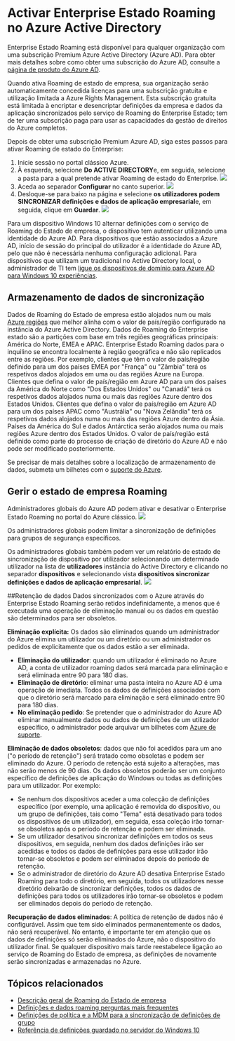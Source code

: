 <properties
    pageTitle="Activar Enterprise Estado Roaming no Azure Active Directory | Microsoft Azure"
    description="Perguntas mais frequentes sobre as definições de Roaming do Estado de empresa em dispositivos com Windows. Enterprise Estado Roaming fornece aos utilizadores uma experiência unificada em todos os seus dispositivos Windows e reduz o tempo necessário para configurar um novo dispositivo."
    services="active-directory"
    keywords="Estado do Enterprise roaming, nuvem do windows, como ativar o enterprise Estado roaming"
    documentationCenter=""
    authors="femila"
    manager="swadhwa"
    editor="curtand"/>

<tags
    ms.service="active-directory"  
    ms.workload="identity"
    ms.tgt_pltfrm="na"
    ms.devlang="na"
    ms.topic="article"
    ms.date="09/27/2016"
    ms.author="femila"/>



# <a name="enable-enterprise-state-roaming-in-azure-active-directory"></a>Activar Enterprise Estado Roaming no Azure Active Directory

Enterprise Estado Roaming está disponível para qualquer organização com uma subscrição Premium Azure Active Directory (Azure AD). Para obter mais detalhes sobre como obter uma subscrição do Azure AD, consulte a [página de produto do Azure AD](https://azure.microsoft.com/services/active-directory).

Quando ativa Roaming de estado de empresa, sua organização serão automaticamente concedida licenças para uma subscrição gratuita e utilização limitada a Azure Rights Management. Esta subscrição gratuita está limitada à encriptar e desencriptar definições da empresa e dados da aplicação sincronizados pelo serviço de Roaming do Enterprise Estado; tem de ter uma subscrição paga para usar as capacidades da gestão de direitos do Azure completos.

Depois de obter uma subscrição Premium Azure AD, siga estes passos para ativar Roaming de estado do Enterprise:

1. Inicie sessão no portal clássico Azure.
2. À esquerda, selecione **Do ACTIVE DIRECTORY**e, em seguida, selecione a pasta para a qual pretende ativar Roaming de estado do Enterprise.
![](./media/active-directory-enterprise-state-roaming/active-directory-enterprise-state-roaming.png)
3. Aceda ao separador **Configurar** no canto superior.
![](./media/active-directory-enterprise-state-roaming/active-directory-enterprise-state-roaming-configure.png)
4.  Desloque-se para baixo na página e selecione **os utilizadores podem SINCRONIZAR definições e dados de aplicação empresarial**e, em seguida, clique em **Guardar**.
![](./media/active-directory-enterprise-state-roaming/active-directory-enterprise-state-roaming-select-all-sync-settings.png)

Para um dispositivo Windows 10 alternar definições com o serviço de Roaming do Estado de empresa, o dispositivo tem autenticar utilizando uma identidade do Azure AD. Para dispositivos que estão associados a Azure AD, início de sessão do principal do utilizador é a identidade do Azure AD, pelo que não é necessária nenhuma configuração adicional. Para dispositivos que utilizam um tradicional no Active Directory local, o administrador de TI tem [ligue os dispositivos de domínio para Azure AD para Windows 10 experiências](active-directory-azureadjoin-devices-group-policy.md).

## <a name="sync-data-storage"></a>Armazenamento de dados de sincronização
Dados de Roaming do Estado de empresa estão alojados num ou mais [Azure regiões](https://azure.microsoft.com/regions/ ) que melhor alinha com o valor de país/região configurado na instância do Azure Active Directory. Dados de Roaming do Enterprise estado são a partições com base em três regiões geográficas principais: América do Norte, EMEA e APAC. Enterprise Estado Roaming dados para o inquilino se encontra localmente à região geográfica e não são replicados entre as regiões.  Por exemplo, clientes que têm o valor de país/região definido para um dos países EMEA por "França" ou "Zâmbia" terá os respetivos dados alojados em uma ou das regiões Azure na Europa.  Clientes que defina o valor de país/região em Azure AD para um dos países da América do Norte como "Dos Estados Unidos" ou "Canadá" terá os respetivos dados alojados numa ou mais das regiões Azure dentro dos Estados Unidos.  Clientes que defina o valor de país/região em Azure AD para um dos países APAC como "Austrália" ou "Nova Zelândia" terá os respetivos dados alojados numa ou mais das regiões Azure dentro da Ásia.  Países da América do Sul e dados Antárctica serão alojados numa ou mais regiões Azure dentro dos Estados Unidos.  O valor de país/região está definido como parte do processo de criação de diretório do Azure AD e não pode ser modificado posteriormente. 

Se precisar de mais detalhes sobre a localização de armazenamento de dados, submeta um bilhetes com o [suporte do Azure](https://azure.microsoft.com/support/options/).

## <a name="manage-enterprise-state-roaming"></a>Gerir o estado de empresa Roaming
Administradores globais do Azure AD podem ativar e desativar o Enterprise Estado Roaming no portal do Azure clássico.
![](./media/active-directory-enterprise-state-roaming/active-directory-enterprise-state-roaming-manage.png)

Os administradores globais podem limitar a sincronização de definições para grupos de segurança específicos.

Os administradores globais também podem ver um relatório de estado de sincronização de dispositivo por utilizador selecionando um determinado utilizador na lista de **utilizadores** instância do Active Directory e clicando no separador **dispositivos** e selecionando vista **dispositivos sincronizar definições e dados de aplicação empresarial**.
![](./media/active-directory-enterprise-state-roaming/active-directory-enterprise-state-roaming-device-sync-settings.png)

##<a name="data-retention"></a>Retenção de dados
Dados sincronizados com o Azure através do Enterprise Estado Roaming serão retidos indefinidamente, a menos que é executada uma operação de eliminação manual ou os dados em questão são determinados para ser obsoletos. 

**Eliminação explícita:** Os dados são eliminados quando um administrador do Azure elimina um utilizador ou um diretório ou um administrador os pedidos de explicitamente que os dados estão a ser eliminada.

- **Eliminação do utilizador**: quando um utilizador é eliminado no Azure AD, a conta de utilizador roaming dados será marcada para eliminação e será eliminada entre 90 para 180 dias. 
- **Eliminação de diretório**: eliminar uma pasta inteira no Azure AD é uma operação de imediata. Todos os dados de definições associados com que o diretório será marcado para eliminação e será eliminado entre 90 para 180 dias. 
- **No eliminação pedido**: Se pretender que o administrador do Azure AD eliminar manualmente dados ou dados de definições de um utilizador específico, o administrador pode arquivar um bilhetes com [Azure de suporte](https://azure.microsoft.com/support/). 

**Eliminação de dados obsoletos**: dados que não foi acedidos para um ano ("o período de retenção") será tratado como obsoletas e podem ser eliminado do Azure. O período de retenção está sujeito a alterações, mas não serão menos de 90 dias. Os dados obsoletos poderão ser um conjunto específico de definições de aplicação do Windows ou todas as definições para um utilizador. Por exemplo:
 
- Se nenhum dos dispositivos aceder a uma colecção de definições específico (por exemplo, uma aplicação é removida do dispositivo, ou um grupo de definições, tais como "Tema" está desativado para todos os dispositivos de um utilizador), em seguida, essa coleção irão tornar-se obsoletos após o período de retenção e podem ser eliminada. 
- Se um utilizador desativou sincronizar definições em todos os seus dispositivos, em seguida, nenhum dos dados definições irão ser acedidas e todos os dados de definições para esse utilizador irão tornar-se obsoletos e podem ser eliminados depois do período de retenção. 
- Se o administrador de diretório do Azure AD desativa Enterprise Estado Roaming para todo o diretório, em seguida, todos os utilizadores nesse diretório deixarão de sincronizar definições, todos os dados de definições para todos os utilizadores irão tornar-se obsoletos e podem ser eliminados depois do período de retenção. 

**Recuperação de dados eliminados**: A política de retenção de dados não é configurável. Assim que tem sido eliminados permanentemente os dados, não será recuperável. No entanto, é importante ter em atenção que os dados de definições só serão eliminados do Azure, não o dispositivo do utilizador final. Se qualquer dispositivo mais tarde reestabelece ligação ao serviço de Roaming do Estado de empresa, as definições de novamente serão sincronizadas e armazenadas no Azure.


## <a name="related-topics"></a>Tópicos relacionados
- [Descrição geral de Roaming do Estado de empresa](active-directory-windows-enterprise-state-roaming-overview.md)
- [Definições e dados roaming perguntas mais frequentes](active-directory-windows-enterprise-state-roaming-faqs.md)
- [Definições de política e a MDM para a sincronização de definições de grupo](active-directory-windows-enterprise-state-roaming-group-policy-settings.md)
- [Referência de definições guardado no servidor do Windows 10](active-directory-windows-enterprise-state-roaming-windows-settings-reference.md)
